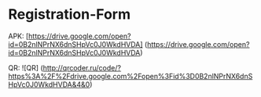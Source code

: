 # Registration-Form

APK: [https://drive.google.com/open?id=0B2nlNPrNX6dnSHpVc0J0WkdHVDA] (https://drive.google.com/open?id=0B2nlNPrNX6dnSHpVc0J0WkdHVDA)

QR: ![QR] (http://qrcoder.ru/code/?https%3A%2F%2Fdrive.google.com%2Fopen%3Fid%3D0B2nlNPrNX6dnSHpVc0J0WkdHVDA&4&0)
